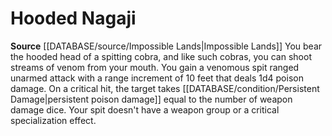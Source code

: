 ﻿---
id: '216'
name: Hooded Nagaji
rarity: Common
source: '[[DATABASE/source/Impossible Lands|Impossible Lands]]'
type: Heritage

---
# Hooded Nagaji

**Source** [[DATABASE/source/Impossible Lands|Impossible Lands]]
You bear the hooded head of a spitting cobra, and like such cobras, you can shoot streams of venom from your mouth. You gain a venomous spit ranged unarmed attack with a range increment of 10 feet that deals 1d4 poison damage. On a critical hit, the target takes [[DATABASE/condition/Persistent Damage|persistent poison damage]] equal to the number of weapon damage dice. Your spit doesn't have a weapon group or a critical specialization effect.